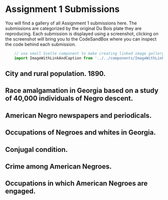 # Assignment 1 Submissions
You will find a gallery of all Assignment 1 submissions here. The submissions are categorized by the original Du Bois plate they are reproducing. Each submission is displayed using a screenshot, clicking on the screenshot will bring you to the CodeSandBox where you can inspect the code behind each submission.

```js exec
    // use small Svelte component to make creating linked image gallery a bit easier
    import ImageWithLinkAndCaption from '../../components/ImageWithLinkAndCaption.svelte'
```
## City and rural population. 1890.
<div class="grid grid-cols-4 gap-2">
    <ImageWithLinkAndCaption imageURL="https://cdn.loc.gov/service/pnp/ppmsca/33800/33873r.jpg" linkURL="https://www.loc.gov/pictures/collection/anedub/item/2013650430/" caption="Original" />
    <ImageWithLinkAndCaption imageURL="https://user-images.githubusercontent.com/33455297/74146513-3211d680-4c3c-11ea-8e1a-2c66baf76032.png" linkURL="https://codesandbox.io/s/idv-boilerplate-fs6p0" caption="Reproduction by 5v1n0" />
</div>

## Race amalgamation in Georgia based on a study of 40,000 individuals of Negro descent.
<div class="grid grid-cols-4 gap-2">
    <ImageWithLinkAndCaption imageURL="https://cdn.loc.gov/service/pnp/ppmsca/33800/33875r.jpg" linkURL="https://www.loc.gov/pictures/collection/anedub/item/2013650432/" caption="Original" />
    <ImageWithLinkAndCaption imageURL="https://user-images.githubusercontent.com/60478251/74710336-58e39480-525c-11ea-9963-c8235cb917ee.png" linkURL="https://codesandbox.io/s/idv-assignment-1-lieow-shao-wei-1fdg6" caption="Reproduction by lieowsw" />
</div>

## American Negro newspapers and periodicals.
<div class="grid grid-cols-4 gap-2">
    <ImageWithLinkAndCaption imageURL="https://cdn.loc.gov/service/pnp/ppmsca/33900/33923r.jpg" linkURL="https://www.loc.gov/pictures/collection/anedub/item/2014645377/" caption="Original" />
    <ImageWithLinkAndCaption imageURL="https://user-images.githubusercontent.com/59990552/74310507-54286780-4da8-11ea-984d-a73adcc7a3c7.jpeg" linkURL="https://codesandbox.io/s/idv-assignment1-jeanette-mmkkp" caption="Reproduction by jeancjw" />
</div>

## Occupations of Negroes and whites in Georgia.
<div class="grid grid-cols-4 gap-2">
    <ImageWithLinkAndCaption imageURL="https://cdn.loc.gov/service/pnp/ppmsca/33800/33889r.jpg" linkURL="https://www.loc.gov/pictures/collection/anedub/item/2005676812/" caption="Original" />
    <ImageWithLinkAndCaption imageURL="https://user-images.githubusercontent.com/60461793/74545687-47f90180-4f84-11ea-8e2c-1cd34d152116.png" linkURL="https://codesandbox.io/s/assignment-1-b7zy9" caption="Reproduction by anirudhgovind" />
</div>

## Conjugal condition.
<div class="grid grid-cols-4 gap-2">
    <ImageWithLinkAndCaption imageURL="https://cdn.loc.gov/service/pnp/ppmsca/33800/33872r.jpg" linkURL="https://www.loc.gov/pictures/collection/anedub/item/2013650429/" caption="Original" />
    <ImageWithLinkAndCaption imageURL="https://user-images.githubusercontent.com/26361190/74438702-b5823080-4ea5-11ea-9df1-c42e76736ada.png" linkURL="https://9oq2d.csb.app/" caption="Reproduction by adriantanjm" />
</div>

## Crime among American Negroes.
<div class="grid grid-cols-4 gap-2">
    <ImageWithLinkAndCaption imageURL="https://cdn.loc.gov/service/pnp/ppmsca/33900/33922r.jpg" linkURL="https://www.loc.gov/pictures/collection/anedub/item/2014645376/" caption="Original" />
    <ImageWithLinkAndCaption imageURL="https://user-images.githubusercontent.com/60462748/74600991-d203b000-50d3-11ea-9a90-d1620e0c52b9.png" linkURL="https://codesandbox.io/s/idv-assignment-gl2nq" caption="Reproduction by garethgc" />
</div>

## Occupations in which American Negroes are engaged.
<div class="grid grid-cols-4 gap-2">
    <ImageWithLinkAndCaption imageURL="https://cdn.loc.gov/service/pnp/ppmsca/33900/33905r.jpg" linkURL="https://www.loc.gov/pictures/collection/anedub/item/2013650370/" caption="Original" />
    <ImageWithLinkAndCaption imageURL="https://user-images.githubusercontent.com/13068862/74664476-ba621f80-51d8-11ea-8f89-5c501a70a3b1.png" linkURL="https://codesandbox.io/s/block1-npo99?fontsize=14&hidenavigation=1&theme=dark" caption="Reproduction by liunuozhi" />
</div>
